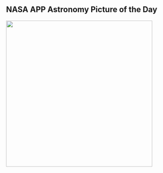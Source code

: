 ## NASA APP Astronomy Picture of the Day
<img src="https://res.cloudinary.com/machikolacey/image/upload/v1688940559/nasaapp/image1_lhdbuy.jpg" style="width:400px;" />
